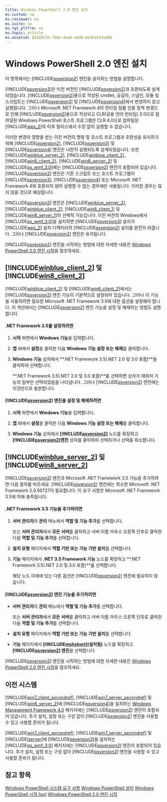 ```yaml
---
title: Windows PowerShell 2.0 엔진 설치
ms.custom: na
ms.reviewer: na
ms.suite: na
ms.tgt_pltfrm: na
ms.topic: article
ms.assetid: 82928f2b-f96a-4ae6-a0d0-6e7b181da308
---
```

# Windows PowerShell 2.0 엔진 설치
이 항목에서는 [!INCLUDE[psversion2](../Token/psversion2_md.md)] 엔진을 설치하는 방법을 설명합니다.

[!INCLUDE[psversion3](../Token/psversion3_md.md)]은 이전 버전인 [!INCLUDE[psversion2](../Token/psversion2_md.md)]과 호환되도록 설계되었습니다. [!INCLUDE[psversion2](../Token/psversion2_md.md)]용으로 작성된 cmdlet, 공급자, 스냅인, 모듈 및 스크립트는 [!INCLUDE[psversion3](../Token/psversion3_md.md)] 및 [!INCLUDE[psversion4](../Token/psversion4_md.md)]에서 변경하지 않고 실행됩니다. 그러나 Microsoft .NET Framework 4의 런타임 정품 인증 정책 변경으로 인해 [!INCLUDE[psversion2](../Token/psversion2_md.md)]용으로 작성되고 CLR(공용 언어 런타임) 2.0으로 컴파일된 Windows PowerShell 호스트 프로그램은 CLR 4.0으로 컴파일된 [!INCLUDE[wps_2](../Token/wps_2_md.md)]의 이후 릴리스에서 수정 없이 실행할 수 없습니다.

이러한 변경의 영향을 받는 이전 버전의 명령 및 호스트 프로그램과 호환성을 유지하기 위해 [!INCLUDE[psversion2](../Token/psversion2_md.md)], [!INCLUDE[psversion3](../Token/psversion3_md.md)] 및 [!INCLUDE[psversion4](../Token/psversion4_md.md)] 엔진은 나란히 실행되도록 설계되었습니다. 또한 [!INCLUDE[winblue_server_2](../Token/winblue_server_2_md.md)], [!INCLUDE[winblue_client_2](../Token/winblue_client_2_md.md)], [!INCLUDE[win8_client_2](../Token/win8_client_2_md.md)], [!INCLUDE[win8_server_2](../Token/win8_server_2_md.md)] 및 [!INCLUDE[ps_wmf_3.0](../Token/ps_wmf_3.0_md.md)]에는 [!INCLUDE[psversion2](../Token/psversion2_md.md)] 엔진이 포함되어 있습니다. [!INCLUDE[psversion2](../Token/psversion2_md.md)] 엔진은 기존 스크립트 또는 호스트 프로그램이 [!INCLUDE[psversion3](../Token/psversion3_md.md)], [!INCLUDE[psversion4](../Token/psversion4_md.md)] 또는 Microsoft .NET Framework 4와 호환되지 않아 실행할 수 없는 경우에만 사용됩니다. 이러한 경우는 많지 않을 것으로 예상됩니다.

[!INCLUDE[psversion2](../Token/psversion2_md.md)] 엔진은 [!INCLUDE[winblue_server_2](../Token/winblue_server_2_md.md)], [!INCLUDE[winblue_client_2](../Token/winblue_client_2_md.md)], [!INCLUDE[win8_client_1](../Token/win8_client_1_md.md)] 및 [!INCLUDE[win8_server_1](../Token/win8_server_1_md.md)]의 선택적 기능입니다. 이전 버전의 Windows에서 [!INCLUDE[ps_wmf_3.0](../Token/ps_wmf_3.0_md.md)]을 설치하면 [!INCLUDE[psversion3](../Token/psversion3_md.md)] 설치가 [!INCLUDE[wps_2](../Token/wps_2_md.md)] 설치 디렉터리의 [!INCLUDE[psversion2](../Token/psversion2_md.md)] 설치를 완전히 바꿉니다. 그러나 [!INCLUDE[psversion2](../Token/psversion2_md.md)] 엔진은 유지됩니다.

[!INCLUDE[psversion2](../Token/psversion2_md.md)] 엔진을 시작하는 방법에 대한 자세한 내용은 [Windows PowerShell 2.0 엔진 시작](../Topic/Starting-the-Windows-PowerShell-2.0-Engine.md)을 참조하세요.

## [!INCLUDE[winblue_client_2](../Token/winblue_client_2_md.md)] 및 [!INCLUDE[win8_client_2](../Token/win8_client_2_md.md)]
[!INCLUDE[winblue_client_2](../Token/winblue_client_2_md.md)] 및 [!INCLUDE[win8_client_2](../Token/win8_client_2_md.md)]에서는 [!INCLUDE[psversion2](../Token/psversion2_md.md)] 엔진 기능이 기본적으로 설정되어 있습니다. 그러나 이 기능을 사용하려면 필요한 Microsoft .NET Framework 3.5에 대한 옵션을 설정해야 합니다. 이 섹션에서는 [!INCLUDE[psversion2](../Token/psversion2_md.md)] 엔진 기능을 설정 및 해제하는 방법도 설명합니다.

#### .NET Framework 3.5를 설정하려면

1.  **시작** 화면에서 **Windows 기능**을 입력합니다.

2.  **앱** 바에서 **설정**을 클릭한 다음 **Windows 기능 설정 또는 해제**를 클릭합니다.

3.  **Windows 기능** 상자에서 **.NET Framework 3.5(.NET 2.0 및 3.0 포함)**을 클릭하여 선택합니다.

    **.NET Framework 3.5(.NET 2.0 및 3.0 포함)**를 선택하면 상자가 채워져 기능의 일부만 선택되었음을 나타냅니다. 그러나 [!INCLUDE[psversion2](../Token/psversion2_md.md)] 엔진에는 이것만으로 충분합니다.

#### [!INCLUDE[psversion2](../Token/psversion2_md.md)] 엔진을 설정 및 해제하려면

1.  **시작** 화면에서 **Windows 기능**을 입력합니다.

2.  **앱** 바에서 **설정**을 클릭한 다음 **Windows 기능 설정 또는 해제**를 클릭합니다.

3.  **Windows 기능** 상자에서 **[!INCLUDE[psversion2](../Token/psversion2_md.md)]** 노드를 확장하고 **[!INCLUDE[psversion2](../Token/psversion2_md.md)]엔진** 상자를 클릭하여 선택하거나 선택을 취소합니다.

## [!INCLUDE[winblue_server_2](../Token/winblue_server_2_md.md)] 및 [!INCLUDE[win8_server_2](../Token/win8_server_2_md.md)]
[!INCLUDE[psversion2](../Token/psversion2_md.md)] 엔진과 Microsoft .NET Framework 3.5 기능을 추가하려면 다음 절차를 따르세요. [!INCLUDE[psversion2](../Token/psversion2_md.md)] 엔진에는 최소한 Microsoft .NET Framework 2.0.50727이 필요합니다. 이 요구 사항은 Microsoft .NET Framework 3.5에 의해 충족됩니다.

#### .NET Framework 3.5 기능을 추가하려면

1.  **서버 관리자**의 **관리** 메뉴에서 **역할 및 기능 추가**를 선택합니다.

    또는 **서버 관리자**에서 **모든 서버**를 클릭하고 서버 이름 마우스 오른쪽 단추로 클릭한 다음 **역할 및 기능 추가**를 선택합니다.

2.  **설치 유형** 페이지에서 **역할 기반 또는 기능 기반 설치**를 선택합니다.

3.  **기능** 페이지에서 **.NET 3.5 Framework 기능** 노드를 확장하고 **.NET Framework 3.5(.NET 2.0 및 3.0 포함)**를 선택합니다.

    해당 노드 아래에 있는 다른 옵션은 [!INCLUDE[psversion2](../Token/psversion2_md.md)] 엔진에 필요하지 않습니다.

#### [!INCLUDE[psversion2](../Token/psversion2_md.md)] 엔진 기능을 추가하려면

-   **서버 관리자**의 **관리** 메뉴에서 **역할 및 기능 추가**를 선택합니다.

    또는 **서버 관리자**에서 **모든 서버**를 클릭하고 서버 이름 마우스 오른쪽 단추로 클릭한 다음 **역할 및 기능 추가**를 선택합니다.

-   **설치 유형** 페이지에서 **역할 기반 또는 기능 기반 설치**를 선택합니다.

-   **기능** 페이지에서 **[!INCLUDE[mshshort](../Token/mshshort_md.md)](설치됨)** 노드를 확장하고 **[!INCLUDE[psversion2](../Token/psversion2_md.md)] 엔진**을 선택합니다.

[!INCLUDE[psversion2](../Token/psversion2_md.md)] 엔진을 시작하는 방법에 대한 자세한 내용은 [Windows PowerShell 2.0 엔진 시작](../Topic/Starting-the-Windows-PowerShell-2.0-Engine.md)을 참조하세요.

## 이전 시스템
[!INCLUDE[win7_client_secondref](../Token/win7_client_secondref_md.md)], [!INCLUDE[win7_server_secondref](../Token/win7_server_secondref_md.md)] 및 [!INCLUDE[win8_server_2](../Token/win8_server_2_md.md)]에 [!INCLUDE[psversion4](../Token/psversion4_md.md)]을 설치하는 [Windows Management Framework 4.0](http://go.microsoft.com/fwlink/?LinkID=293881) 패키지에는 [!INCLUDE[psversion2](../Token/psversion2_md.md)] 엔진이 포함되어 있습니다. 추가 설치, 설정 또는 구성 없이 [!INCLUDE[psversion2](../Token/psversion2_md.md)] 엔진을 사용할 수 있고 사용할 준비가 됩니다.

[!INCLUDE[win7_client_secondref](../Token/win7_client_secondref_md.md)], [!INCLUDE[win7_server_secondref](../Token/win7_server_secondref_md.md)] 및 [!INCLUDE[lserver](../Token/lserver_md.md)]에 [!INCLUDE[psversion3](../Token/psversion3_md.md)]을 설치하는 [!INCLUDE[ps_wmf_3.0](../Token/ps_wmf_3.0_md.md)] 패키지에는 [!INCLUDE[psversion2](../Token/psversion2_md.md)] 엔진이 포함되어 있습니다. 추가 설치, 설정 또는 구성 없이 [!INCLUDE[psversion2](../Token/psversion2_md.md)] 엔진을 사용할 수 있고 사용할 준비가 됩니다.

## 참고 항목
[Windows PowerShell 시스템 요구 사항](../Topic/Windows-PowerShell-System-Requirements.md)
[Windows PowerShell 설치](../Topic/Installing-Windows-PowerShell.md)
[Windows PowerShell 시작 [ps]](assetId:///8ec8c2d7-8e7c-4722-a3d2-498fe5739a8e)
[Windows PowerShell 2.0 엔진 시작](../Topic/Starting-the-Windows-PowerShell-2.0-Engine.md)



<!--HONumber=Apr16_HO1-->


